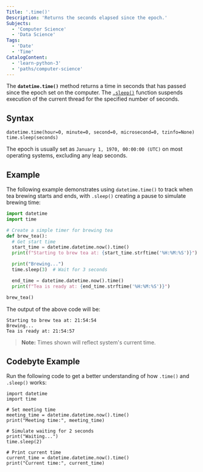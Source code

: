 ```yaml
---
Title: '.time()'
Description: 'Returns the seconds elapsed since the epoch.'
Subjects:
  - 'Computer Science'
  - 'Data Science'
Tags:
  - 'Date'
  - 'Time'
CatalogContent:
  - 'learn-python-3'
  - 'paths/computer-science'
---
```


The **`datetime.time()`** method returns a time in seconds that has passed since the epoch set on the computer. The [`.sleep()`](https://www.codecademy.com/resources/docs/python/time-module/sleep) function suspends execution of the current thread for the specified number of seconds.

## Syntax

```pseudo
datetime.time(hour=0, minute=0, second=0, microsecond=0, tzinfo=None)
time.sleep(seconds)
```

The epoch is usually set as `January 1, 1970, 00:00:00 (UTC)` on most operating systems, excluding any leap seconds.

## Example

The following example demonstrates using `datetime.time()` to track when tea brewing starts and ends, with `.sleep()` creating a pause to simulate brewing time:

```py
import datetime
import time

# Create a simple timer for brewing tea
def brew_tea():
  # Get start time
  start_time = datetime.datetime.now().time()
  print(f"Starting to brew tea at: {start_time.strftime('%H:%M:%S')}")

  print("Brewing...")
  time.sleep(3)  # Wait for 3 seconds

  end_time = datetime.datetime.now().time()
  print(f"Tea is ready at: {end_time.strftime('%H:%M:%S')}")

brew_tea()
```

The output of the above code will be:

```shell
Starting to brew tea at: 21:54:54
Brewing...
Tea is ready at: 21:54:57
```

> **Note:** Times shown will reflect system's current time.

## Codebyte Example

Run the following code to get a better understanding of how `.time()` and `.sleep()` works:

```codebyte/python
import datetime
import time

# Set meeting time
meeting_time = datetime.datetime.now().time()
print("Meeting time:", meeting_time)

# Simulate waiting for 2 seconds
print("Waiting...")
time.sleep(2)

# Print current time
current_time = datetime.datetime.now().time()
print("Current time:", current_time)
```
